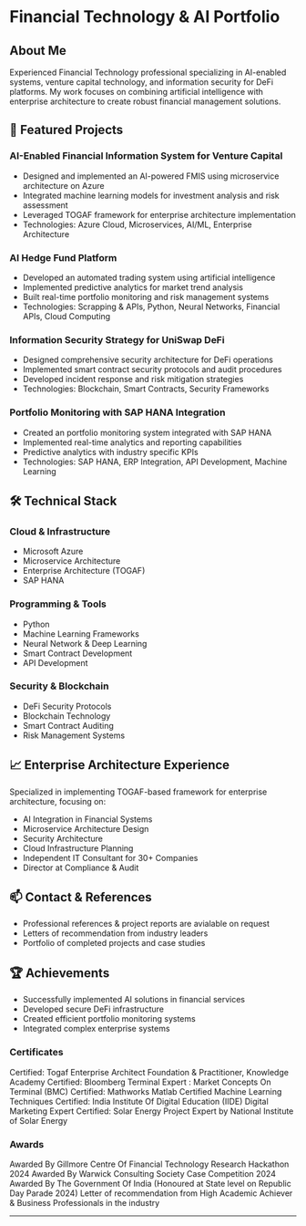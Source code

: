 # Financial Technology & AI Portfolio

## About Me
Experienced Financial Technology professional specializing in AI-enabled systems, venture capital technology, and information security for DeFi platforms. My work focuses on combining artificial intelligence with enterprise architecture to create robust financial management solutions.

## 🚀 Featured Projects

### AI-Enabled Financial Information System for Venture Capital
- Designed and implemented an AI-powered FMIS using microservice architecture on Azure
- Integrated machine learning models for investment analysis and risk assessment
- Leveraged TOGAF framework for enterprise architecture implementation
- Technologies: Azure Cloud, Microservices, AI/ML, Enterprise Architecture

### AI Hedge Fund Platform
- Developed an automated trading system using artificial intelligence
- Implemented predictive analytics for market trend analysis
- Built real-time portfolio monitoring and risk management systems
- Technologies: Scrapping & APIs, Python, Neural Networks, Financial APIs, Cloud Computing

### Information Security Strategy for UniSwap DeFi
- Designed comprehensive security architecture for DeFi operations
- Implemented smart contract security protocols and audit procedures
- Developed incident response and risk mitigation strategies
- Technologies: Blockchain, Smart Contracts, Security Frameworks

### Portfolio Monitoring with SAP HANA Integration
- Created an portfolio monitoring system integrated with SAP HANA
- Implemented real-time analytics and reporting capabilities
- Predictive analytics with industry specific KPIs 
- Technologies: SAP HANA, ERP Integration, API Development, Machine Learning

## 🛠️ Technical Stack

### Cloud & Infrastructure
- Microsoft Azure
- Microservice Architecture
- Enterprise Architecture (TOGAF)
- SAP HANA

### Programming & Tools
- Python
- Machine Learning Frameworks
- Neural Network & Deep Learning
- Smart Contract Development
- API Development

### Security & Blockchain
- DeFi Security Protocols
- Blockchain Technology
- Smart Contract Auditing
- Risk Management Systems

## 📈 Enterprise Architecture Experience
Specialized in implementing TOGAF-based framework for enterprise architecture, focusing on:
- AI Integration in Financial Systems
- Microservice Architecture Design
- Security Architecture
- Cloud Infrastructure Planning
- Independent IT Consultant for 30+ Companies
- Director at Compliance & Audit

## 📫 Contact & References
- Professional references & project reports are avialable on request
- Letters of recommendation from industry leaders
- Portfolio of completed projects and case studies

## 🏆 Achievements
- Successfully implemented AI solutions in financial services
- Developed secure DeFi infrastructure
- Created efficient portfolio monitoring systems
- Integrated complex enterprise systems

### Certificates
Certified: Togaf Enterprise Architect Foundation & Practitioner, Knowledge Academy 
Certified: Bloomberg Terminal Expert : Market Concepts On Terminal (BMC)
Certified: Mathworks Matlab Certified Machine Learning Techniques
Certified: India Institute Of Digital Education (IIDE) Digital Marketing Expert
Certified: Solar Energy Project Expert by National Institute of Solar Energy

### Awards
Awarded By Gillmore Centre Of Financial Technology Research Hackathon 2024
Awarded By Warwick Consulting Society Case Competition 2024
Awarded By The Government Of India (Honoured at State level on Republic Day Parade 2024)
Letter of recommendation from High Academic Achiever & Business Professionals in the industry



---
